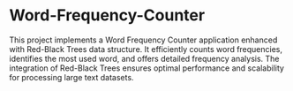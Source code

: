 # Word-Frequency-Counter
This project implements a Word Frequency Counter application enhanced with Red-Black Trees data structure. It efficiently counts word frequencies, identifies the most used word, and offers detailed frequency analysis. The integration of Red-Black Trees ensures optimal performance and scalability for processing large text datasets.
